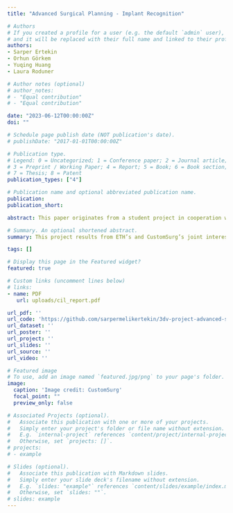 ```yaml
---
title: "Advanced Surgical Planning - Implant Recognition"

# Authors
# If you created a profile for a user (e.g. the default `admin` user), write the username (folder name) here 
# and it will be replaced with their full name and linked to their profile.
authors:
- Sarper Ertekin
- Orhun Görkem
- Yuqing Huang
- Laura Roduner

# Author notes (optional)
# author_notes:
# - "Equal contribution"
# - "Equal contribution"

date: "2023-06-12T00:00:00Z"
doi: ""

# Schedule page publish date (NOT publication's date).
# publishDate: "2017-01-01T00:00:00Z"

# Publication type.
# Legend: 0 = Uncategorized; 1 = Conference paper; 2 = Journal article;
# 3 = Preprint / Working Paper; 4 = Report; 5 = Book; 6 = Book section;
# 7 = Thesis; 8 = Patent
publication_types: ["4"]

# Publication name and optional abbreviated publication name.
publication:
publication_short:

abstract: This paper originates from a student project in cooperation with ETH Zurich and CustomSurg and aims to support surgeons during complex bone fracture surgeries using HoloLens to detect, track and label implants. Modern technology contributes massively to 3D Vision. Therefore, deploying Microsoft HoloLens in surgeries is not far-fetched, although relatively novel. There are many possible applications, while CustomSurg provided us with the opportunity to detect their custom implants and set the groundwork for HoloLens application in surgery, which we approached with off-device computation. YOLOv5 deployed on a server communicates bidirectionally with HoloLens to send a captured image via TCP to the server, which processes the image and sends back information regarding the implant's bounding box and the label. Bounding boxes were obtained using HoloLens spatial mapping and several coordinate transformations. Our model is trained on synthetic data generated in Unity and yields almost perfect results on synthetic images while slightly less accurate for real images due to domain gaps. This problem was addressed and tackled by manually adjusting the training data. Finally, Vuforia is used to compare our model to market solutions. It is also used to additionally track handheld implants which is not yet included in our data set but lacks robustness to sudden movements of the target object.

# Summary. An optional shortened abstract.
summary: This project results from ETH’s and CustomSurg’s joint interest and collaboration in terms of 3D Vision with HoloLens and is realized over a span of 3 months as part of the lecture 3D Vision. In the framework of this project we focus on choosing the correct implant, by recoginizing it in HoloLens, tracing it, detecting the implant’s type and rendering said type with the implant’s bounding box in HoloLens. This way, surgeons can visually confirm that the present implant is truly the implant chosen for a particular surgery.

tags: []

# Display this page in the Featured widget?
featured: true

# Custom links (uncomment lines below)
# links:
- name: PDF
   url: uploads/cil_report.pdf

url_pdf: ''
url_code: 'https://github.com/sarpermelikertekin/3dv-project-advanced-surgical-planning-implant-recognition'
url_dataset: ''
url_poster: ''
url_project: ''
url_slides: ''
url_source: ''
url_video: ''

# Featured image
# To use, add an image named `featured.jpg/png` to your page's folder. 
image:
  caption: 'Image credit: CustomSurg'
  focal_point: ""
  preview_only: false

# Associated Projects (optional).
#   Associate this publication with one or more of your projects.
#   Simply enter your project's folder or file name without extension.
#   E.g. `internal-project` references `content/project/internal-project/index.md`.
#   Otherwise, set `projects: []`.
# projects:
# - example

# Slides (optional).
#   Associate this publication with Markdown slides.
#   Simply enter your slide deck's filename without extension.
#   E.g. `slides: "example"` references `content/slides/example/index.md`.
#   Otherwise, set `slides: ""`.
# slides: example
---
```

